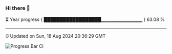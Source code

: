 ### Hi there 👋

⏳ Year progress { ██████████████████▁▁▁▁▁▁▁▁▁▁▁▁ } 63.08 %

---

⏰ Updated on Sun, 18 Aug 2024 20:36:29 GMT

![Progress Bar CI](https://github.com/IshwaranRudhara/GIT-ACTION/workflows/Progress%20Bar%20CI/badge.svg)
